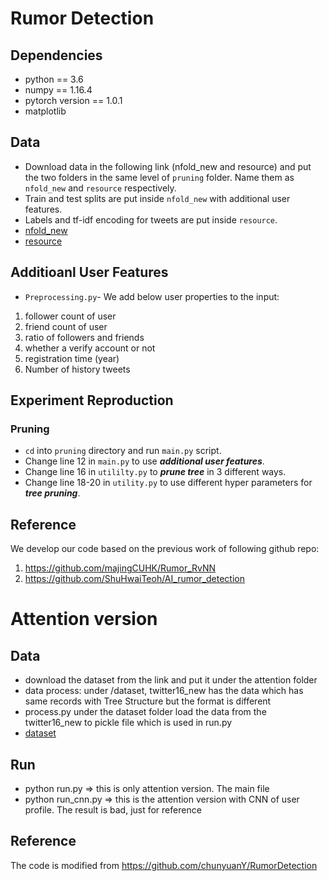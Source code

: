 # Rumor Detection

## Dependencies
* python == 3.6
* numpy == 1.16.4
* pytorch version == 1.0.1
* matplotlib

## Data
* Download data in the following link (nfold_new and resource) and put the two folders in the same level of `pruning` folder. Name them as `nfold_new` and `resource` respectively.
* Train and test splits are put inside `nfold_new` with additional user features.
* Labels and tf-idf encoding for tweets are put inside `resource`.
* [nfold_new](https://drive.google.com/drive/folders/1Lv3WpKHEkEeGRTBy6blqrzl5LaZmZJ9u?usp=sharing)
* [resource](https://drive.google.com/drive/folders/1ozEHSmxT3bUCK_ROONKnNWY_LHZ0Ynsa?usp=sharing)

## Additioanl User Features
* `Preprocessing.py`- We add below user properties to the input:

1. follower count of user
2. friend count of user
3. ratio of followers and friends
4. whether a verify account or not
5. registration time (year)
6. Number of history tweets

## Experiment Reproduction
### Pruning
* `cd` into `pruning` directory and run `main.py` script.
* Change line 12 in `main.py` to use ***additional user features***.
* Change line 16 in `utililty.py` to ***prune tree*** in 3 different ways.
* Change line 18-20 in `utility.py` to use different hyper parameters for ***tree pruning***.


## Reference
We develop our code based on the previous work of following github repo:

1. https://github.com/majingCUHK/Rumor_RvNN
2. https://github.com/ShuHwaiTeoh/AI_rumor_detection


# Attention version 

## Data
* download the dataset from the link and put it under the attention folder
* data process: 
under /dataset, twitter16_new has the data  which has same records with Tree Structure but the format is different
* process.py under the dataset folder load the data from the twitter16_new to pickle file which is used in run.py
* [dataset](https://1drv.ms/u/s!ApBEiUtUqBjHzBdZn_bSE-GfA1Vd?e=aSRSWy)
## Run
* python run.py => this is only attention version.  The main file
* python run_cnn.py => this is the attention version with CNN of user profile. The result is bad, just for reference

## Reference
The code is modified from
https://github.com/chunyuanY/RumorDetection



